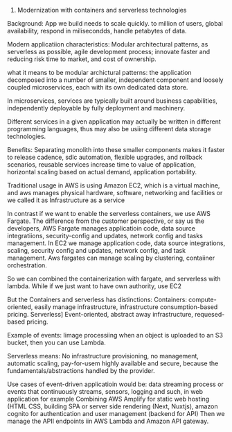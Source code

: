 1. Modernization with containers and serverless technologies

Background: App we build needs to scale quickly. to million of users, global availability, respond in milisecondds, handle petabytes of data.  

Modern applicatiion characteristics: Modular architectural patterns, as serverless as possible, agile development process; innovate faster and reducing risk time to market, and cost of ownership.  

what it means to be modular archictural patterns: the application decomposed into a number of smaller, independent component and loosely coupled microservices, each with its own dedicated data store.  

In microservices, services are typically built around business capabilities, independently deployable by fully deployment and machinery.  

Different services in a given application may actually be written in different programming languages, thus may also be usiing different data storage technologies.  

Benefits: Separating monolith into these smaller components makes it faster to release cadence, sdlc automation, flexible upgrades, and rollback scenarios, reusable services increase time to value of application, horizontal scaling based on actual demand, application portability.  


Traditional usage in AWS is using Amazon EC2, which is a virtual machine, and aws manages physical hardware, software, networking and facilities or we called it as Infrastructure as a service  

In contrast if we want to enable the serverless containers, we use AWS Fargate. The difference from the customer perspective, or say us the developers, AWS Fargate manages applicatioin code, data source integratiions, security-config and updates, network config and tasks management. In EC2 we manage application code, data source integrations, scaling, security config and updates, network config, and task management.  Aws fargates can manage scaling by clustering, contaiiner orchestration.  

So we can combined the containerization with fargate, and serverless with lambda.  While if we just want to have own authority, use EC2  

But the Containers and serverless has distinctions: Containers: compute-oriented, easily manage infrastructure, infrastructure consumption-based pricing. Serverless] Event-oriented, abstract away infrastructure, requesed-based pricing.  

Example of events: Iimage processiing when an object is uploaded to an S3 bucket, then you can use Lambda.  

Serverless means: No infrastructure provisioning, no management, automatic scaling, pay-for-usem highly available and secure, because the fundamentals/abstractions handled by the provider.  


Use cases of event-driven applicatioin would be: data streaming process or events that continuously streams, sensors, logging and such, in web application for example Combining AWS Amplify for static web hosting (HTML CSS, building SPA or server side rendering (Next, Nuxtjs), amazon cognito for authentication and user management (backend for API) Then we manage the APII endpoints iin AWS Lambda and Amazon API gateway.  


